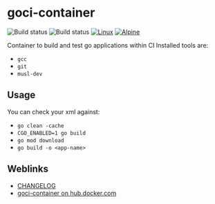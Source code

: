 # goci-container

![Build status](https://github.com/deeagle/goci-container/workflows/CI/badge.svg)
![Build status](https://github.com/deeagle/goci-container/workflows/Release%20version/badge.svg)
[![Linux](https://svgshare.com/i/Zhy.svg)](https://svgshare.com/i/Zhy.svg)
[![Alpine](https://img.shields.io/badge/Alpine_Linux-0D597F?style=flat-square&logo=alpine-linux&logoColor=white)](https://img.shields.io/badge/Alpine_Linux-0D597F?style=flat-square&logo=alpine-linux&logoColor=white)

Container to build and test go applications within CI
Installed tools are:

- `gcc`
- `git`
- `musl-dev`

## Usage

You can check your xml against:

- `go clean -cache`
- `CGO_ENABLED=1 go build`
- `go mod download`
- `go build -o <app-name>`

## Weblinks

- [CHANGELOG](CHANGELOG.md)
- [goci-container on hub.docker.com](https://hub.docker.com/r/docdee/goci)
